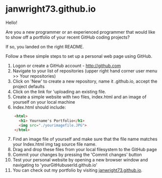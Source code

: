# janwright73.github.io
Hello!

Are you a new programmer or an experienced programmer that would like to show off a portfolio of your recent GitHub coding projects?  

If so, you landed on the right README. 
 
Follow a these simple steps to set up a personal web page using GitHub.

1) Logon or create a GitHub account - http://github.com
2) Navigate to your list of repositories (upper right hand corner user menu >> Your repositories)
3) Click on 'New' to create a new repository, name it <yourGitHubuserId>.github.io, accept the project defaults
4) Click on the link for 'uploading an existing file.
5) Create a simple website with two files, index.html and an image of yourself on your local machine
6) Index.html should include:
```html
    <html>
      <h1> Yourname's Portfolio</h1>
      <img src="./yourimagefile.JPG">
    </html>
  ```
7) Find an image file of yourself and make sure that the file name matches your Index.html img tag source file name.
8) Drag and drop these files from your local filesystem to the GitHub page
9) Commit your changes by pressing the 'Commit changes' button
10) Test your personal website by opening a new browser window and navigating to 'yourGitHubuserId.github.io'
11) You can check out my portfolio by visiting <a href="https://janwright73.github.io" target="_blank">janwright73.github.io</a>.
